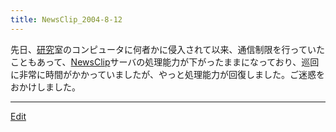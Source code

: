 ```yaml
---
title: NewsClip_2004-8-12
---
```

先日、[研究](/研究)室のコンピュータに何者かに侵入されて以来、通信制限を行っていたこともあって、[NewsClip](/NewsClip)サーバの処理能力が下がったままになっており、巡回に非常に時間がかかっていましたが、やっと処理能力が回復しました。ご迷惑をおかけしました。





----
[Edit](https://github.com/vitroid/vitroid.github.io/edit/master/MD/NewsClip_2004-8-12.md)
